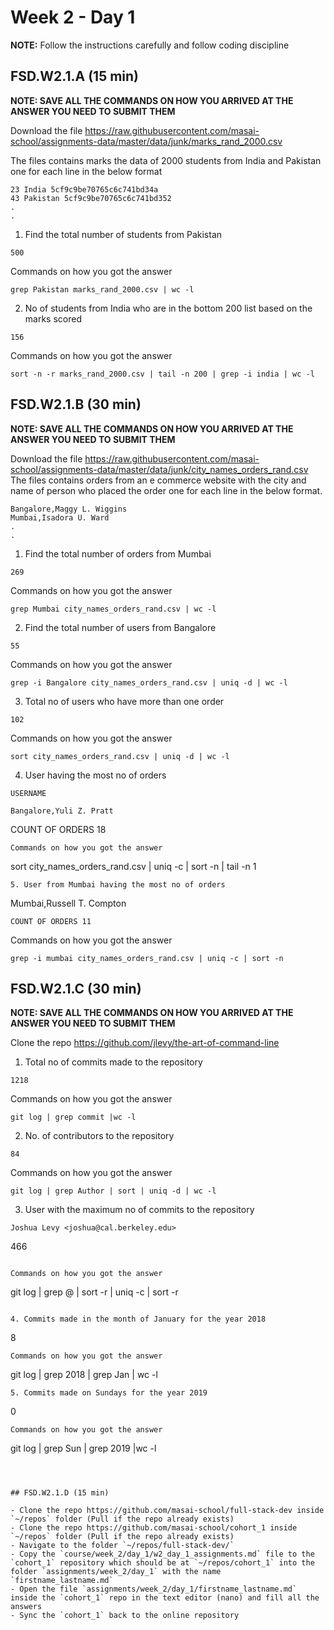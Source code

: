 # Week 2 - Day 1

**NOTE:** Follow the instructions carefully and follow coding discipline



## FSD.W2.1.A (15 min)

**NOTE: SAVE ALL THE COMMANDS ON HOW YOU ARRIVED AT THE ANSWER YOU NEED TO SUBMIT THEM**

Download the file https://raw.githubusercontent.com/masai-school/assignments-data/master/data/junk/marks_rand_2000.csv

The files contains marks the data of 2000 students from India and Pakistan one for each line in the below format

``` 
23 India 5cf9c9be70765c6c741bd34a
43 Pakistan 5cf9c9be70765c6c741bd352
.
.

```
1. Find the total number of students from Pakistan

```
500
```

Commands on how you got the answer

```
grep Pakistan marks_rand_2000.csv | wc -l
```
2. No of students from India who are in the bottom 200 list based on the marks scored
```
156
```
Commands on how you got the answer

```
sort -n -r marks_rand_2000.csv | tail -n 200 | grep -i india | wc -l
```


## FSD.W2.1.B (30 min)

**NOTE: SAVE ALL THE COMMANDS ON HOW YOU ARRIVED AT THE ANSWER YOU NEED TO SUBMIT THEM**

Download the file https://raw.githubusercontent.com/masai-school/assignments-data/master/data/junk/city_names_orders_rand.csv
The files contains orders from an e commerce website with the city and name of person who placed the order one for each line in the below format.

``` 
Bangalore,Maggy L. Wiggins
Mumbai,Isadora U. Ward
.
.

```

1. Find the total number of orders from Mumbai

```
269
```

Commands on how you got the answer

```
grep Mumbai city_names_orders_rand.csv | wc -l

```
2. Find the total number of users from Bangalore

```
55
```

Commands on how you got the answer

```
grep -i Bangalore city_names_orders_rand.csv | uniq -d | wc -l
```
3. Total no of users who have more than one order

```
102

```

Commands on how you got the answer

```
sort city_names_orders_rand.csv | uniq -d | wc -l
```
4. User having the most no of orders
```
USERNAME

Bangalore,Yuli Z. Pratt
```
COUNT OF ORDERS 18 
```
Commands on how you got the answer

```
sort city_names_orders_rand.csv | uniq -c | sort -n | tail -n 1

```
5. User from Mumbai having the most no of orders

```
Mumbai,Russell T. Compton

```
COUNT OF ORDERS 11
```
Commands on how you got the answer

```
grep -i mumbai city_names_orders_rand.csv | uniq -c | sort -n

```

## FSD.W2.1.C (30 min)

**NOTE: SAVE ALL THE COMMANDS ON HOW YOU ARRIVED AT THE ANSWER YOU NEED TO SUBMIT THEM**

Clone the repo https://github.com/jlevy/the-art-of-command-line
1. Total no of commits made to the repository
```
1218
```

Commands on how you got the answer

```
git log | grep commit |wc -l

```
2. No. of contributors to the repository
```
84
```

Commands on how you got the answer

```
git log | grep Author | sort | uniq -d | wc -l

```

3. User with the maximum no of commits to the repository
```
Joshua Levy <joshua@cal.berkeley.edu>
``` 
466
```

Commands on how you got the answer

```
git log | grep @ | sort -r | uniq -c | sort -r

```

4. Commits made in the month of January for the year 2018
```
8
```
Commands on how you got the answer

```
git log | grep 2018 | grep Jan | wc -l

```
5. Commits made on Sundays for the year 2019
```
0
```
Commands on how you got the answer

```
git log | grep Sun | grep 2019 |wc -l

```



## FSD.W2.1.D (15 min)

- Clone the repo https://github.com/masai-school/full-stack-dev inside `~/repos` folder (Pull if the repo already exists)
- Clone the repo https://github.com/masai-school/cohort_1 inside `~/repos` folder (Pull if the repo already exists)
- Navigate to the folder `~/repos/full-stack-dev/`
- Copy the `course/week_2/day_1/w2_day_1_assignments.md` file to the `cohort_1` repository which should be at `~/repos/cohort_1` into the folder `assignments/week_2/day_1` with the name `firstname_lastname.md`
- Open the file `assignments/week_2/day_1/firstname_lastname.md` inside the `cohort_1` repo in the text editor (nano) and fill all the answers
- Sync the `cohort_1` back to the online repository
